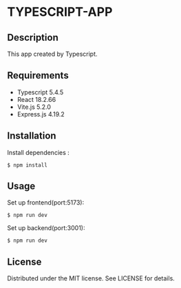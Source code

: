 # TYPESCRIPT-APP

## Description
This app created by Typescript.

## Requirements
- Typescript 5.4.5
- React 18.2.66
- Vite.js 5.2.0
- Express.js 4.19.2

## Installation
Install dependencies : 
```
$ npm install 
```

## Usage
Set up frontend(port:5173):
```
$ npm run dev
```
Set up backend(port:3001):
```
$ npm run dev
```


## License
Distributed under the MIT license. See LICENSE for details.
